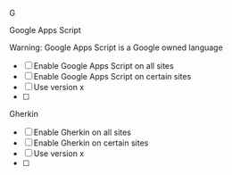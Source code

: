 G

Google Apps Script

Warning: Google Apps Script is a Google owned language

- [ ] Enable Google Apps Script on all sites
- [ ] Enable Google Apps Script on certain sites
- [ ] Use version x
- [ ]

Gherkin

- [ ] Enable Gherkin on all sites
- [ ] Enable Gherkin on certain sites
- [ ] Use version x
- [ ]
